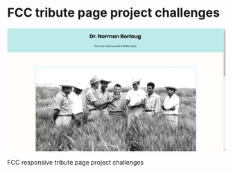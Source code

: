 # FCC tribute page project challenges

![The project's screenshot.](ss/tribute-page-d.png)

FCC responsive tribute page project challenges

